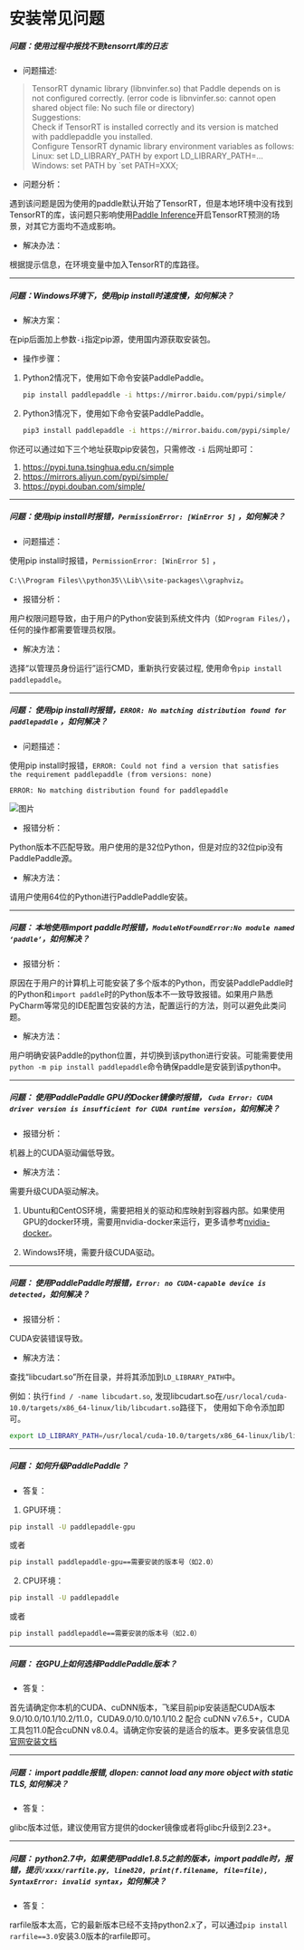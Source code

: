 # 安装常见问题


##### 问题：使用过程中报找不到tensorrt库的日志

+ 问题描述:

> TensorRT dynamic library (libnvinfer.so) that Paddle depends on is not configured correctly. (error code is libnvinfer.so: cannot open shared object file: No such file or directory)  
> Suggestions:  
> Check if TensorRT is installed correctly and its version is matched with paddlepaddle you installed.  
> Configure TensorRT dynamic library environment variables as follows:  
> Linux: set LD_LIBRARY_PATH by export LD_LIBRARY_PATH=...  
> Windows: set PATH by `set PATH=XXX;  
+ 问题分析：

遇到该问题是因为使用的paddle默认开始了TensorRT，但是本地环境中没有找到TensorRT的库，该问题只影响使用[Paddle Inference](https://paddleinference.paddlepaddle.org.cn/master/product_introduction/inference_intro.html)开启TensorRT预测的场景，对其它方面均不造成影响。

+ 解决办法：

根据提示信息，在环境变量中加入TensorRT的库路径。

-----

##### 问题：Windows环境下，使用pip install时速度慢，如何解决？

+ 解决方案：

在pip后面加上参数`-i`指定pip源，使用国内源获取安装包。

+ 操作步骤：

1. Python2情况下，使用如下命令安装PaddlePaddle。

   ```bash
   pip install paddlepaddle -i https://mirror.baidu.com/pypi/simple/
   ```

2. Python3情况下，使用如下命令安装PaddlePaddle。

   ```bash
   pip3 install paddlepaddle -i https://mirror.baidu.com/pypi/simple/
   ```

你还可以通过如下三个地址获取pip安装包，只需修改 `-i` 后网址即可：

1. https://pypi.tuna.tsinghua.edu.cn/simple
2. https://mirrors.aliyun.com/pypi/simple/
3. https://pypi.douban.com/simple/

------

##### 问题：使用pip install时报错，`PermissionError: [WinError 5]` ，如何解决？

+ 问题描述：

使用pip install时报错，`PermissionError: [WinError 5]` ，

`C:\\Program Files\\python35\\Lib\\site-packages\\graphviz`。

+ 报错分析：

用户权限问题导致，由于用户的Python安装到系统文件内（如`Program Files/`），任何的操作都需要管理员权限。

+ 解决方法：

选择“以管理员身份运行”运行CMD，重新执行安装过程, 使用命令`pip install paddlepaddle`。

------

##### 问题： 使用pip install时报错，`ERROR: No matching distribution found for paddlepaddle` ，如何解决？

+ 问题描述：

使用pip install时报错，`ERROR: Could not find a version that satisfies the requirement paddlepaddle (from versions: none)`

`ERROR: No matching distribution found for paddlepaddle`

<img src="https://agroup-bos-bj.cdn.bcebos.com/bj-febb18fb78004dc17f18d60a009dc6a8bd907251" alt="图片" />

+ 报错分析：

Python版本不匹配导致。用户使用的是32位Python，但是对应的32位pip没有PaddlePaddle源。

+ 解决方法：

请用户使用64位的Python进行PaddlePaddle安装。

------

##### 问题： 本地使用import paddle时报错，`ModuleNotFoundError:No module named ‘paddle’`，如何解决？

+ 报错分析：

原因在于用户的计算机上可能安装了多个版本的Python，而安装PaddlePaddle时的Python和`import paddle`时的Python版本不一致导致报错。如果用户熟悉PyCharm等常见的IDE配置包安装的方法，配置运行的方法，则可以避免此类问题。

+ 解决方法：

用户明确安装Paddle的python位置，并切换到该python进行安装。可能需要使用`python -m pip install paddlepaddle`命令确保paddle是安装到该python中。

------

##### 问题： 使用PaddlePaddle GPU的Docker镜像时报错， `Cuda Error: CUDA driver version is insufficient for CUDA runtime version`，如何解决？

+ 报错分析：

机器上的CUDA驱动偏低导致。

+ 解决方法：

需要升级CUDA驱动解决。

1. Ubuntu和CentOS环境，需要把相关的驱动和库映射到容器内部。如果使用GPU的docker环境，需要用nvidia-docker来运行，更多请参考[nvidia-docker](https://github.com/NVIDIA/nvidia-docker)。

2. Windows环境，需要升级CUDA驱动。

------

##### 问题： 使用PaddlePaddle时报错，`Error: no CUDA-capable device is detected`，如何解决？

+ 报错分析：

CUDA安装错误导致。

+ 解决方法：

查找“libcudart.so”所在目录，并将其添加到`LD_LIBRARY_PATH`中。

例如：执行`find / -name libcudart.so`, 发现libcudart.so在`/usr/local/cuda-10.0/targets/x86_64-linux/lib/libcudart.so`路径下， 使用如下命令添加即可。

```bash
export LD_LIBRARY_PATH=/usr/local/cuda-10.0/targets/x86_64-linux/lib/libcudart.so:${LD_LIBRARY_PATH}
```

------

##### 问题： 如何升级PaddlePaddle？

+ 答复：

1. GPU环境：

  ```bash
  pip install -U paddlepaddle-gpu
  ```

或者

  ```bash
  pip install paddlepaddle-gpu==需要安装的版本号（如2.0）
  ```

2. CPU环境：

  ```bash
  pip install -U paddlepaddle
  ```
或者

  ```bash
  pip install paddlepaddle==需要安装的版本号（如2.0）
  ```

------

##### 问题： 在GPU上如何选择PaddlePaddle版本？

+ 答复：

首先请确定你本机的CUDA、cuDNN版本，飞桨目前pip安装适配CUDA版本9.0/10.0/10.1/10.2/11.0，CUDA9.0/10.0/10.1/10.2 配合 cuDNN v7.6.5+，CUDA 工具包11.0配合cuDNN v8.0.4。请确定你安装的是适合的版本。更多安装信息见[官网安装文档](https://www.paddlepaddle.org.cn/install/quick?docurl=/documentation/docs/zh/2.0/install/pip/windows-pip.html)

------

##### 问题： import paddle报错, dlopen: cannot load any more object with static TLS, 如何解决？

+ 答复：

glibc版本过低，建议使用官方提供的docker镜像或者将glibc升级到2.23+。

------

##### 问题： python2.7中，如果使用Paddle1.8.5之前的版本，import paddle时，报错，提示`/xxxx/rarfile.py, line820, print(f.filename, file=file), SyntaxError: invalid syntax`，如何解决？

+ 答复：

rarfile版本太高，它的最新版本已经不支持python2.x了，可以通过`pip install rarfile==3.0`安装3.0版本的rarfile即可。
